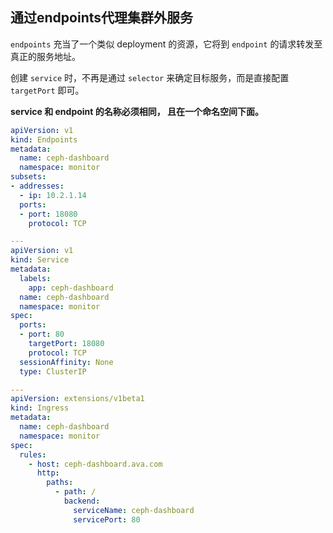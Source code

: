 ## 通过endpoints代理集群外服务

`endpoints` 充当了一个类似 deployment 的资源，它将到 `endpoint` 的请求转发至真正的服务地址。

创建 `service` 时，不再是通过 `selector` 来确定目标服务，而是直接配置 `targetPort` 即可。

**service 和 endpoint 的名称必须相同， 且在一个命名空间下面。**

```yaml
apiVersion: v1
kind: Endpoints
metadata:
  name: ceph-dashboard
  namespace: monitor
subsets:
- addresses:
  - ip: 10.2.1.14 
  ports:
  - port: 18080
    protocol: TCP

---
apiVersion: v1
kind: Service
metadata:
  labels:
    app: ceph-dashboard
  name: ceph-dashboard
  namespace: monitor
spec:
  ports:
  - port: 80
    targetPort: 18080
    protocol: TCP
  sessionAffinity: None
  type: ClusterIP

---
apiVersion: extensions/v1beta1
kind: Ingress
metadata:
  name: ceph-dashboard
  namespace: monitor
spec:
  rules:
    - host: ceph-dashboard.ava.com
      http:
        paths:
          - path: /
            backend:
              serviceName: ceph-dashboard
              servicePort: 80
```

